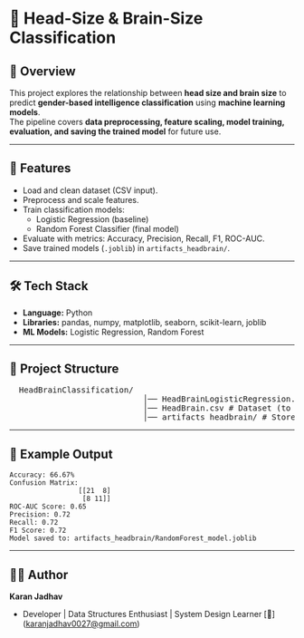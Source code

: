 # 🧠 Head-Size & Brain-Size Classification

## 📌 Overview
This project explores the relationship between **head size and brain size** to predict **gender-based intelligence classification** using **machine learning models**.  
The pipeline covers **data preprocessing, feature scaling, model training, evaluation, and saving the trained model** for future use.

---

## 🚀 Features
- Load and clean dataset (CSV input).  
- Preprocess and scale features.  
- Train classification models:  
  - Logistic Regression (baseline)  
  - Random Forest Classifier (final model)  
- Evaluate with metrics: Accuracy, Precision, Recall, F1, ROC-AUC.  
- Save trained models (`.joblib`) in `artifacts_headbrain/`.  

---

## 🛠️ Tech Stack
- **Language:** Python  
- **Libraries:** pandas, numpy, matplotlib, seaborn, scikit-learn, joblib  
- **ML Models:** Logistic Regression, Random Forest  

---

## 📂 Project Structure
<pre>
  HeadBrainClassification/
                            │── HeadBrainLogisticRegression.py # Main pipeline
                            │── HeadBrain.csv # Dataset (to be provided)
                            │── artifacts_headbrain/ # Stores trained model files
</pre>

---
## 📖 Example Output

    Accuracy: 66.67%
    Confusion Matrix:
                     [[21  8]
                      [8 11]]
    ROC-AUC Score: 0.65
    Precision: 0.72
    Recall: 0.72
    F1 Score: 0.72
    Model saved to: artifacts_headbrain/RandomForest_model.joblib
---
## 👨‍💻 Author
**Karan Jadhav**  
  - Developer | Data Structures Enthusiast | System Design Learner
  [📧] (karanjadhav0027@gmail.com)
